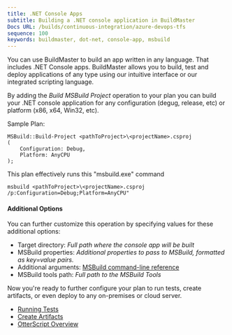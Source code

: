 ```yaml
---
title: .NET Console Apps
subtitle: Building a .NET console application in BuildMaster
Docs URL: /builds/continuous-integration/azure-devops-tfs
sequence: 100 
keywords: buildmaster, dot-net, console-app, msbuild
---
```


You can use BuildMaster to build an app written in any language. That includes .NET Console apps. BuildMaster allows you to build, test and deploy applications of any type using our intuitive interface or our integrated scripting language. 

By adding the _Build MSBuild Project_ operation to your plan you can build your .NET console application for any configuration (degug, release, etc) or platform (x86, x64, Win32, etc). 

Sample Plan:
```
MSBuild::Build-Project <pathToProject>\<projectName>.csproj
(
    Configuration: Debug,
    Platform: AnyCPU
);
```

This plan effectively runs this "msbuild.exe" command
```
msbuild <pathToProject>\<projectName>.csproj /p:Configuration=Debug;Platform=AnyCPU"
```


#### Additional Options
You can further customize this operation by specifying values for these additional options:

- Target directory: _Full path where the console app will be built_
- MSBuild properties: _Additional properties to pass to MSBuild, formatted as key=value pairs._
- Additional arguments: [MSBuild command-line reference](https://docs.microsoft.com/en-us/visualstudio/msbuild/msbuild-command-line-reference?view=vs-2019) 
- MSBuild tools path: _Full path to the MSBuild Tools_


Now you're ready to further configure your plan to run tests, create artifacts, or even deploy to any on-premises or cloud server. 

- [Running Tests](https://inedo.com/support/documentation/buildmaster/core-concepts/builds-and-ci/unit-tests)
- [Create Artifacts](https://inedo.com/support/documentation/buildmaster/builds/create-artifact)
- [OtterScript Overview](https://inedo.com/support/documentation/buildmaster/execution-engine/overview)